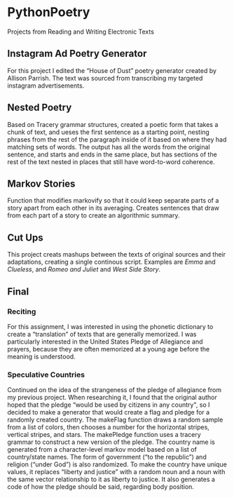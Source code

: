 # PythonPoetry
Projects from Reading and Writing Electronic Texts

## Instagram Ad Poetry Generator
For this project I edited the “House of Dust” poetry generator created by Allison Parrish. The text was sourced from transcribing my targeted instagram advertisements.  

## Nested Poetry
Based on Tracery grammar structures, created a poetic form that takes a chunk of text, and ueses the first sentence as a starting point, nesting phrases from the rest of the paragraph inside of it based on where they had matching sets of words. The output has all the words from the original sentence, and starts and ends in the same place, but has sections of the rest of the text nested in places that still have word-to-word coherence.

## Markov Stories
Function that modifies markovify so that it could keep separate parts of a story apart from each other in its averaging. Creates sentences that draw from each part of a story to create an algorithmic summary.

## Cut Ups
This project creats mashups between the texts of original sources and their adaptations, creating a single continous script. Examples are *Emma* and *Clueless*, and *Romeo and Juliet* and *West Side Story*. 

## Final

### Reciting
For this assignment, I was interested in using the phonetic dictionary to create a “translation” of texts that are generally memorized. I was particularly interested in the United States Pledge of Allegiance and prayers, because they are often memorized at a young age before the meaning is understood.

### Speculative Countries

Continued on the idea of the strangeness of the pledge of allegiance from my previous project. When researching it, I found that the original author hoped that the pledge “would be used by citizens in any country", so I decided to make a generator that would create a flag and pledge for a randomly created country. The makeFlag function draws a random sample from a list of colors, then chooses a number for the horizontal stripes, vertical stripes, and stars. The makePledge function uses a tracery grammar to construct a new version of the pledge. The country name is generated from a character-level markov model based on a list of country/state names. The form of government (“to the republic”) and religion (“under God”) is also randomized. To make the country have unique values, it replaces “liberty and justice” with a random noun and a noun with the same vector relationship to it as liberty to justice. It also generates a code of how the pledge should be said, regarding body position.
